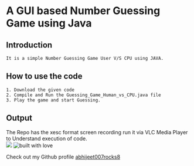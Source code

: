 # A GUI based Number Guessing Game using Java

## Introduction
```
It is a simple Number Guessing Game User V/S CPU using JAVA.  
```


## How to use the code
```
1. Download the given code
2. Compile and Run the Guessing_Game_Human_vs_CPU.java file
3. Play the game and start Guessing.

```
## Output
The Repo has the xesc format screen recording run it via VLC Media Player to Understand execution of code.
<br>
<a href = https://www.java.com/en/ ><img src="https://img.shields.io/badge/language-Java-blue?style=for-the-badge"></a>
![built with love](https://forthebadge.com/images/badges/built-with-love.svg)

Check out my Github profile [abhijeet007rocks8](https://github.com/abhijeet007rocks8)
